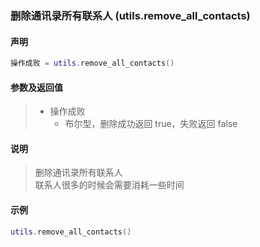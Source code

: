 ### 删除通讯录所有联系人 \(**utils\.remove\_all\_contacts**\)


#### 声明
```lua
操作成败 = utils.remove_all_contacts()
```


#### 参数及返回值
> - 操作成败
>   - 布尔型，删除成功返回 true，失败返回 false


#### 说明
> 删除通讯录所有联系人  
> 联系人很多的时候会需要消耗一些时间  


#### 示例  
```lua
utils.remove_all_contacts()
```


